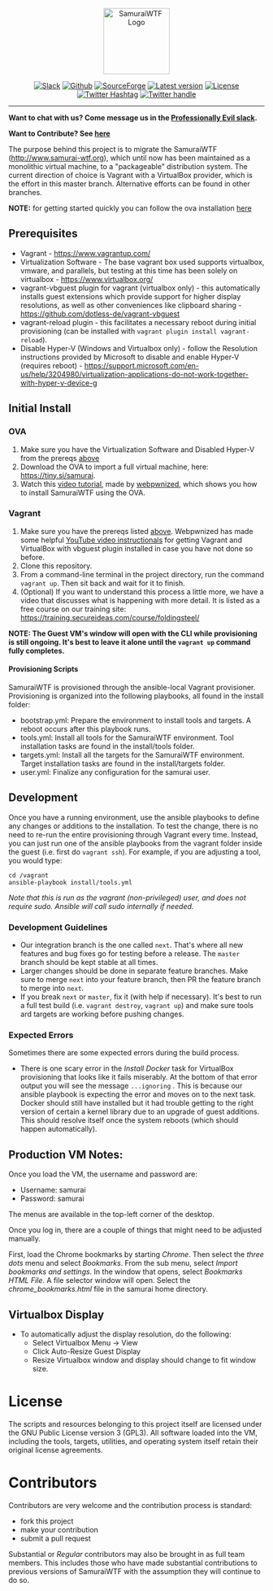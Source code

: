 <p align="center">
  <img alt="SamuraiWTF Logo" src="https://tiny.si/images/SamuraiWTFLogo.png" height="130"/>
</p>

<p align="center">
  <a href="https://professionallyevil.slack.com/messages/samuraiwtf"> <img alt="Slack" src="https://img.shields.io/badge/chat-ProfessionallyEvil-%238c0000.svg?logo=slack" /></a>
  <a href="https://github.com/SamuraiWTF/samuraiwtf/releases"> <img alt="Github" src="https://img.shields.io/github/downloads/SamuraiWTF/samuraiwtf/total.svg?label=Github%20Downloads"/></a>
  <a href="https://github.com/SamuraiWTF/samuraiwtf"> <img alt="SourceForge" src="https://img.shields.io/sourceforge/dt/samurai.svg?label=%28Deprecated%29%20%20SourceForge%20Downloads"/></a>
  <a href="https://github.com/SamuraiWTF/samuraiwtf/releases"> <img alt="Latest version" src="https://img.shields.io/github/release/SamuraiWTF/samuraiwtf.svg" /></a>
  <a href="https://github.com/SamuraiWTF/samuraiwtf/blob/master/LICENSE" > <img alt="License" src="https://img.shields.io/badge/license-GPLv3-blue.svg" /></a>
  <a href="https://twitter.com/intent/tweet?via=secureideas&hashtags=SamuraiWTF%2CProfessionallyEvil&url=https%3A%2F%2Fsamurai.wtf"> <img alt="Twitter Hashtag" src="https://img.shields.io/badge/%23SamuraiWTF-tweet%20about%20us-lightgrey.svg?logo=twitter&style=social" /></a>
  <a href="https://twitter.com/intent/follow?screen_name=secureideas" > <img alt="Twitter handle" src="https://img.shields.io/twitter/follow/secureideas.svg?label=Follow%20%40secureideas%20for%20updates&style=social" /></a>
</p>

----

**Want to chat with us? Come message us in the [Professionally Evil slack][samurai-slack-url].**

**Want to Contribute? See [here](#Contributors)**

The purpose behind this project is to migrate the SamuraiWTF (http://www.samurai-wtf.org), which until now has been maintained as a monolithic virtual machine, to a "packageable" distribution system. The current direction of choice is Vagrant with a VirtualBox provider, which is the effort in this master branch.  Alternative efforts can be found in other branches.

**NOTE:** for getting started quickly you can follow the ova installation [here](#OVA)

## Prerequisites
- Vagrant - https://www.vagrantup.com/
- Virtualization Software - The base vagrant box used supports virtualbox, vmware, and parallels, but testing at this time has been solely on virtualbox - https://www.virtualbox.org/
- vagrant-vbguest plugin for vagrant (virtualbox only) - this automatically installs guest extensions which provide support for higher display resolutions, as well as other conveniences like clipboard sharing - https://github.com/dotless-de/vagrant-vbguest
- vagrant-reload plugin - this facilitates a necessary reboot during initial provisioning (can be installed with `vagrant plugin install vagrant-reload`).
- Disable Hyper-V (Windows and Virtualbox only) - follow the Resolution instructions provided by Microsoft to disable and enable Hyper-V (requires reboot) - https://support.microsoft.com/en-us/help/3204980/virtualization-applications-do-not-work-together-with-hyper-v-device-g

## Initial Install
### OVA
1. Make sure you have the Virtualization Software and Disabled Hyper-V from the prereqs [above](#Prerequisites)
2. Download the OVA to import a full virtual machine, here: https://tiny.si/samurai.
3. Watch this [video tutorial](https://www.youtube.com/watch?v=3a3qOFubfGg), made by [webpwnized](https://twitter.com/webpwnized), which shows you how to install SamuraiWTF using the OVA.

### Vagrant
1. Make sure you have the prereqs listed [above](#Prerequisites). Webpwnized has made some helpful [YouTube video instructionals](https://www.youtube.com/watch?v=MCqpTpxNSlA&list=PLZOToVAK85Mru8ye3up3VR_jXms56OFE5) for getting Vagrant and VirtualBox with vbguest plugin installed in case you have not done so before.
2. Clone this repository.
3. From a command-line terminal in the project directory, run the command `vagrant up`. Then sit back and wait for it to finish.
4. (Optional) If you want to understand this process a little more, we have a video that discusses what is happening with more detail. It is listed as a free course on our training site: https://training.secureideas.com/course/foldingsteel/

**NOTE: The Guest VM's window will open with the CLI while provisioning is still ongoing. It's best to leave it alone until the `vagrant up` command fully completes.**

#### Provisioning Scripts
SamuraiWTF is provisioned through the ansible-local Vagrant provisioner.  Provisioning is organized into the following playbooks, all found in the install folder:

- bootstrap.yml: Prepare the environment to install tools and targets.  A reboot occurs after this playbook runs.
- tools.yml:  Install all tools for the SamuraiWTF environment. Tool installation tasks are found in the install/tools folder.
- targets.yml:  Install all the targets for the SamuraiWTF environment.  Target installation tasks are found in the install/targets folder.
- user.yml:  Finalize any configuration for the samurai user.

## Development
Once you have a running environment, use the ansible playbooks to define any changes or additions to the installation.  To test the change, there is no need to re-run the entire provisioning through Vagrant every time.  Instead, you can just run one of the ansible playbooks from the vagrant folder inside the guest (i.e. first do `vagrant ssh`).  For example, if you are adjusting a tool, you would type:

```
cd /vagrant
ansible-playbook install/tools.yml
```

_Note that this is run as the vagrant (non-privileged) user, and does not require sudo.  Ansible will call sudo internally if needed._

### Development Guidelines

- Our integration branch is the one called `next`. That's where all new features and bug fixes go for testing before a release.  The `master` branch should be kept stable at all times.
- Larger changes should be done in separate feature branches.  Make sure to merge `next` into your feature branch, then PR the feature branch to merge into `next`.
- If you break `next` or `master`, fix it (with help if necessary). It's best to run a full test build (i.e. `vagrant destroy`, `vagrant up`) and make sure tools ard targets are working before pushing changes.

### Expected Errors
Sometimes there are some expected errors during the build process.  

- There is one scary error in the _Install Docker_ task for VirtualBox provisioning that looks like it fails miserably.  At the bottom of that error output you will see the message `...ignoring` .  This is because our ansible playbook is expecting the error and moves on to the next task. Docker should still have installed but it had trouble getting to the right version of certain a kernel library due to an upgrade of guest additions. This should resolve itself once the system reboots (which should happen automatically).

## Production VM Notes:
Once you load the VM, the username and password are:

- Username: samurai
- Password: samurai

The menus are available in the top-left corner of the desktop.

Once you log in, there are a couple of things that might need to be adjusted manually.

First, load the Chrome bookmarks by starting *Chrome*.  Then select the *three dots* menu and select *Bookmarks*.
From the sub menu, select *Import bookmarks and settings*.  In the window that opens, select *Bookmarks HTML File*.
A file selector window will open.  Select the *chrome_bookmarks.html* file in the samurai home directory.

## Virtualbox Display
- To automatically adjust the display resolution, do the following:
	- Select Virtualbox Menu -> View
	- Click Auto-Resize Guest Display
	- Resize Virtualbox window and display should change to fit window size.

# License
The scripts and resources belonging to this project itself are licensed under the GNU Public License version 3 (GPL3).
All software loaded into the VM, including the tools, targets, utilities, and operating system itself retain their original license agreements.


# Contributors
Contributors are very welcome and the contribution process is standard:

  * fork this project
  * make your contribution
  * submit a pull request
  
Substantial or *Regular* contributors may also be brought in as full team members. This includes those who have made substantial contributions to previous versions of SamuraiWTF with the assumption they will continue to do so.

[samurai-slack-url]: https://professionallyevil.slack.com/messages/samuraiwtf
